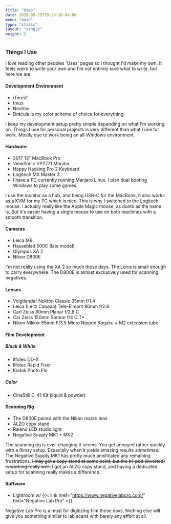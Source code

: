 ```yaml
---
title: "Uses"
date: 2020-05-25T19:29:16-04:00
menu: "main"
type: "static"
layout: "single"
weight: 2
---
```


### Things I Use

I love reading other peoples 'Uses' pages so I thought I'd make my own. It feels weird to write your own and I'm not entirely sure what to write, but here we are.

#### Development Environment
- iTerm2
- tmux
- NeoVim
- Dracula is my color scheme of choice for everything

I keep my development setup pretty simple depending on what I'm working on. Things I use for personal projects is very different than what I use for work. Mostly due to work being an all-Windows environment.

#### Hardware
- 2017 13" MacBook Pro
- ViewSonic VP2771 Monitor
- Happy Hacking Pro 2 Keyboard
- Logitech MX Master 3
- I have a PC currently running Manjaro Linux. I plan dual booting Windows to play some games.

I use the monitor as a hub, and being USB-C for the MacBook, it also works as a KVM for my PC which is nice. This is why I switched to the Logitech mouse. I actually really like the Apple Magic mouse, as dumb as the name is. But it's easier having a single mouse to use on both machines with a smooth transition.

#### Cameras
- Leica M6
- Hasseblad 500C (late model)
- Olympus XA 2
- Nikon D800E

I'm not really using the XA 2 so much these days. The Leica is small enough to carry everywhere. The D800E is almost exclusively used for scanning negatives.

#### Lenses
- Voigtlander Nokton Classic 35mm f/1.4
- Leica (Leitz Canada) Tele-Elmarit 90mm f/2.8
- Carl Zeiss 80mm Planar f/2.8 C
- Car Zeiss 150mm Sonnar f/4 C T*
- Nikon Nikkor 55mm F/3.5 Micro Nippon Kogaku + M2 extension tube

#### Film Development

##### Black & White
- Ilfotec DD-X
- Ilfotec Rapid Fixer
- Kodak Photo Flo

##### Color
- CineStill C-41 Kit (liquid & powder)

#### Scanning Rig
- The D800E paired with the Nikon macro lens
- ALZO copy stand
- Raleno LED studio light
- Negative Supply MK1 + MK2

The scanning rig is ever-changing it seems. You get annoyed rather quickly with a flimsy setup. Especially when it yields amazing results *sometimes*. The Negative Supply MK1 has pretty much annihilated any remaining frustrations. ~~I may get a copy stand at some point, but the tri-pod (inverted) is working really well.~~ I got an ALZO copy stand, and having a dedicated setup for scanning really makes a difference.

#### Software
- Lightroom w/ {{< link href="https://www.negativelabpro.com/" text="Negative Lab Pro" >}}

Negative Lab Pro is a must for digitizing film these days. Nothing else will give you something similar to lab scans with barely any effort at all.
